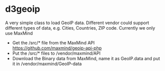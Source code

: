 d3geoip
=====

A very simple class to load GeoIP data.  Different vendor could support different types of data, e.g. Cities, Countries, ZIP code.
Currently we only use MaxMind

- Get the /src/* file from the MaxMind API https://github.com/maxmind/geoip-api-php
- Put the /src/* files to /vendor/maxmind/API
- Download the Binary data from MaxMind, name it as GeoIP.data and put it in /vendor/maxmind/GeoIP-data